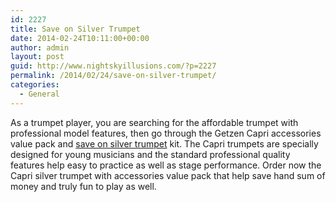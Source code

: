 ```yaml
---
id: 2227
title: Save on Silver Trumpet
date: 2014-02-24T10:11:00+00:00
author: admin
layout: post
guid: http://www.nightskyillusions.com/?p=2227
permalink: /2014/02/24/save-on-silver-trumpet/
categories:
  - General
---
```

As a trumpet player, you are searching for the affordable trumpet with professional model features, then go through the Getzen Capri accessories value pack and [save on silver trumpet](http://www.musiciansfriend.com/brass-instruments/getzen-getzen-590-s-capri-silver-trumpet-with-accessories-value-pack) kit. The Capri trumpets are specially designed for young musicians and the standard professional quality features help easy to practice as well as stage performance. Order now the Capri silver trumpet with accessories value pack that help save hand sum of money and truly fun to play as well.